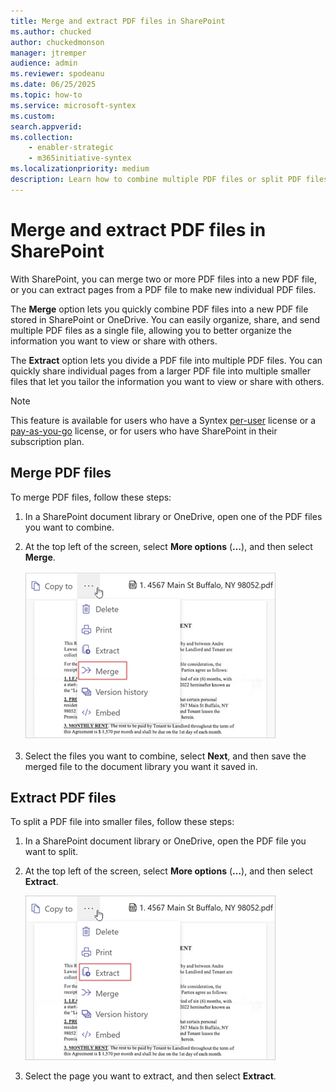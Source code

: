 ```yaml
---
title: Merge and extract PDF files in SharePoint
ms.author: chucked
author: chuckedmonson
manager: jtremper
audience: admin
ms.reviewer: spodeanu
ms.date: 06/25/2025
ms.topic: how-to
ms.service: microsoft-syntex
ms.custom: 
search.appverid: 
ms.collection: 
    - enabler-strategic
    - m365initiative-syntex
ms.localizationpriority: medium
description: Learn how to combine multiple PDF files or split PDF files in SharePoint.
---
```


# Merge and extract PDF files in SharePoint

With SharePoint, you can merge two or more PDF files into a new PDF file, or you can extract pages from a PDF file to make new individual PDF files.

The **Merge** option lets you quickly combine PDF files into a new PDF file stored in SharePoint or OneDrive. You can easily organize, share, and send multiple PDF files as a single file, allowing you to better organize the information you want to view or share with others.

The **Extract** option lets you divide a PDF file into multiple PDF files. You can quickly share individual pages from a larger PDF file into multiple smaller files that let you tailor the information you want to view or share with others.

> [!NOTE]
> This feature is available for users who have a Syntex [per-user](set-up-content-understanding.md) license or a [pay-as-you-go](syntex-azure-billing.md) license, or for users who have SharePoint in their subscription plan.

<!---
> [!NOTE]
> This feature is available for users who have Syntex [per-user](set-up-content-understanding.md) or [pay-as-you-go](syntex-azure-billing.md) licensing. This feature is also available for OneDrive users whose subscription includes SharePoint, and for OneDrive users who have Microsoft 365 Basic, Personal, or Family subscriptions.
--->


## Merge PDF files

To merge PDF files, follow these steps:

1. In a SharePoint document library or OneDrive, open one of the PDF files you want to combine.

2. At the top left of the screen, select **More options** (**…**), and then select **Merge**.

    ![Screenshot of a More options menu showing the Merge option.](../media/content-understanding/merge-option.png)

3. Select the files you want to combine, select **Next**, and then save the merged file to the document library you want it saved in.

## Extract PDF files

To split a PDF file into smaller files, follow these steps:  

1. In a SharePoint document library or OneDrive, open the PDF file you want to split.

2. At the top left of the screen, select **More options** (**…**), and then select **Extract**.

    ![Screenshot of a More options menu showing the Extract option.](../media/content-understanding/extract-option.png)

3. Select the page you want to extract, and then select **Extract**.
